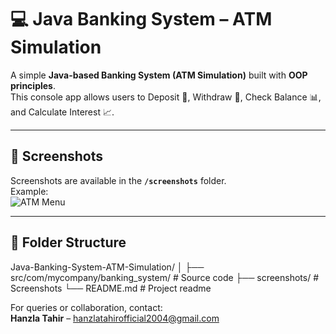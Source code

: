 # 💻 Java Banking System – ATM Simulation  

A simple **Java-based Banking System (ATM Simulation)** built with **OOP principles**.  
This console app allows users to Deposit 🏦, Withdraw 💸, Check Balance 📊, and Calculate Interest 📈.  

---

## 📸 Screenshots  
Screenshots are available in the **`/screenshots`** folder.  
Example:  
![ATM Menu](screenshots/menu.png)  

---

## 📂 Folder Structure  

Java-Banking-System-ATM-Simulation/
│
├── src/com/mycompany/banking_system/ # Source code
├── screenshots/ # Screenshots
└── README.md # Project readme


For queries or collaboration, contact:  
**Hanzla Tahir** – hanzlatahirofficial2004@gmail.com  



